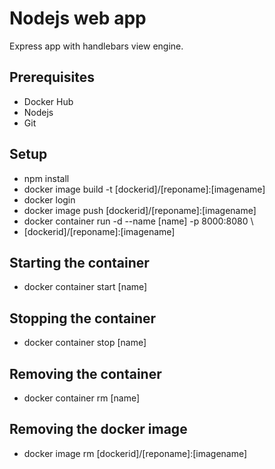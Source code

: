 # Nodejs web app

Express app with handlebars view engine.

## Prerequisites
- Docker Hub
- Nodejs
- Git

## Setup
- npm install
- docker image build -t [dockerid]/[reponame]:[imagename]
- docker login
- docker image push [dockerid]/[reponame]:[imagename]
- docker container run -d --name [name] -p 8000:8080 \
 - [dockerid]/[reponame]:[imagename]

## Starting the container
- docker container start [name]

## Stopping the container
- docker container stop [name]

## Removing the container
- docker container rm [name]

## Removing the docker image
- docker image rm [dockerid]/[reponame]:[imagename]

